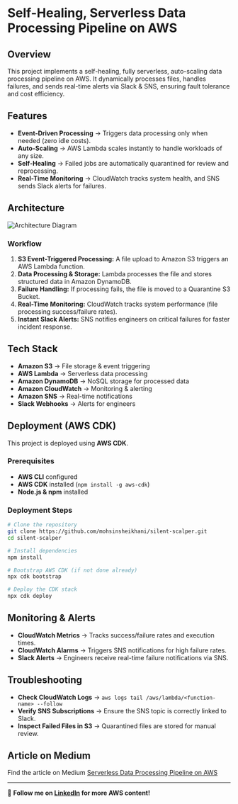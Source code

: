 # Self-Healing, Serverless Data Processing Pipeline on AWS

## Overview

This project implements a self-healing, fully serverless, auto-scaling data processing pipeline on AWS. It dynamically processes files, handles failures, and sends real-time alerts via Slack & SNS, ensuring fault tolerance and cost efficiency.

## Features

- **Event-Driven Processing** → Triggers data processing only when needed (zero idle costs).
- **Auto-Scaling** → AWS Lambda scales instantly to handle workloads of any size.
- **Self-Healing** → Failed jobs are automatically quarantined for review and reprocessing.
- **Real-Time Monitoring** → CloudWatch tracks system health, and SNS sends Slack alerts for failures.

## Architecture

![Architecture Diagram](https://github.com/user-attachments/assets/af6b480e-6e57-4ffe-b497-82d2a3e4ec50)


### **Workflow**

1. **S3 Event-Triggered Processing:** A file upload to Amazon S3 triggers an AWS Lambda function.
2. **Data Processing & Storage:** Lambda processes the file and stores structured data in Amazon DynamoDB.
3. **Failure Handling:** If processing fails, the file is moved to a Quarantine S3 Bucket.
4. **Real-Time Monitoring:** CloudWatch tracks system performance (file processing success/failure rates).
5. **Instant Slack Alerts:** SNS notifies engineers on critical failures for faster incident response.

## Tech Stack

- **Amazon S3** → File storage & event triggering
- **AWS Lambda** → Serverless data processing
- **Amazon DynamoDB** → NoSQL storage for processed data
- **Amazon CloudWatch** → Monitoring & alerting
- **Amazon SNS** → Real-time notifications
- **Slack Webhooks** → Alerts for engineers

## Deployment (AWS CDK)

This project is deployed using **AWS CDK**.

### **Prerequisites**

- **AWS CLI** configured
- **AWS CDK** installed (`npm install -g aws-cdk`)
- **Node.js & npm** installed

### **Deployment Steps**

```sh
# Clone the repository
git clone https://github.com/mohsinsheikhani/silent-scalper.git
cd silent-scalper

# Install dependencies
npm install

# Bootstrap AWS CDK (if not done already)
npx cdk bootstrap

# Deploy the CDK stack
npx cdk deploy
```

## Monitoring & Alerts

- **CloudWatch Metrics** → Tracks success/failure rates and execution times.
- **CloudWatch Alarms** → Triggers SNS notifications for high failure rates.
- **Slack Alerts** → Engineers receive real-time failure notifications via SNS.

## Troubleshooting

- **Check CloudWatch Logs** → `aws logs tail /aws/lambda/<function-name> --follow`
- **Verify SNS Subscriptions** → Ensure the SNS topic is correctly linked to Slack.
- **Inspect Failed Files in S3** → Quarantined files are stored for manual review.

## Article on Medium
Find the article on Medium [Serverless Data Processing Pipeline on AWS]([https://www.linkedin.com/in/mohsin-sheikhani/](https://mohsinsheikhani.medium.com/1a26aa9998d1)) 

---

🚀 **Follow me on [LinkedIn](https://www.linkedin.com/in/mohsin-sheikhani/) for more AWS content!**
